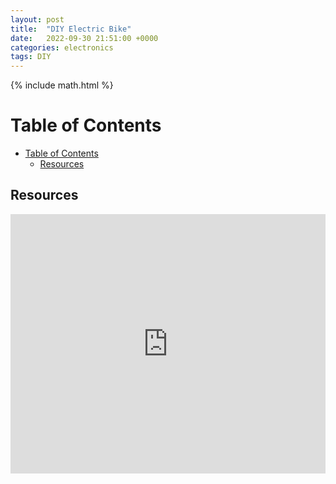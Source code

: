 ```yaml
---
layout: post
title:  "DIY Electric Bike"
date:   2022-09-30 21:51:00 +0000
categories: electronics
tags: DIY
---
```

{% include math.html %}
<!--more-->

# Table of Contents
- [Table of Contents](#table-of-contents)
  - [Resources](#resources)

## Resources

<iframe width="100%" height="415" src="https://www.youtube.com/embed/7VRLk9zUc4Q" title="YouTube video player" frameborder="0" allow="accelerometer; autoplay; clipboard-write; encrypted-media; gyroscope; picture-in-picture" allowfullscreen></iframe>
